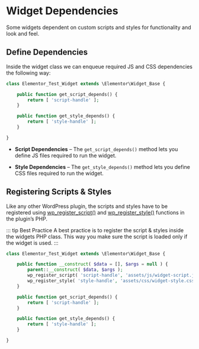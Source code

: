 # Widget Dependencies

Some widgets dependent on custom scripts and styles for functionality and look and feel.

## Define Dependencies

Inside the widget class we can enqueue required JS and CSS dependencies the following way:

```php
class Elementor_Test_Widget extends \Elementor\Widget_Base {

	public function get_script_depends() {
		return [ 'script-handle' ];
	}

	public function get_style_depends() {
		return [ 'style-handle' ];
	}

}
```

* **Script Dependencies** – The `get_script_depends()` method lets you define JS files required to run the widget.

* **Style Dependencies** – The `get_style_depends()` method lets you define CSS files required to run the widget.

## Registering Scripts & Styles

Like any other WordPress plugin, the scripts and styles have to be registered using [wp_register_script()](https://developer.wordpress.org/reference/functions/wp_register_script/) and [wp_register_style()](https://developer.wordpress.org/reference/functions/wp_register_style/) functions in the plugin’s PHP.

::: tip Best Practice
A best practice is to register the script & styles inside the widgets PHP class. This way you make sure the script is loaded only if the widget is used.
:::

```php
class Elementor_Test_Widget extends \Elementor\Widget_Base {

	public function __construct( $data = [], $args = null ) {
		parent::__construct( $data, $args );
		wp_register_script( 'script-handle', 'assets/js/widget-script.js', [ 'elementor-frontend' ], '1.0.0', true );
		wp_register_style( 'style-handle', 'assets/css/widget-style.css' );
	}

	public function get_script_depends() {
		return [ 'script-handle' ];
	}

	public function get_style_depends() {
		return [ 'style-handle' ];
	}

}
```
